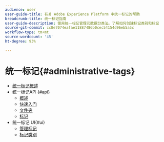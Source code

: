 ```yaml
---
audience: user
user-guide-title: 有关 Adobe Experience Platform 中统一标记的帮助
breadcrumb-title: 统一标记指南
user-guide-description: 使用统一标记管理元数据分类法。了解如何创建标记类别和标记。
source-git-commit: cc8e7074eafae11887486b0cec54154d96eb5a5c
workflow-type: tm+mt
source-wordcount: '45'
ht-degree: 93%

---
```



# 统一标记{#administrative-tags}

* [统一标记概述](overview.md)
* 统一标记API {#api}
   * [概述](api/overview.md)
   * [快速入门](api/getting-started.md)
   * [文件夹](api/folders.md)
   * [标记](api/tags.md)
* 统一标记 UI{#ui}
   * [管理标记](ui/managing-tags.md)
   * [标记类别](ui/tags-categories.md)
